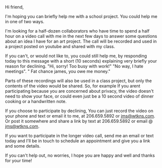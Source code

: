 Hi friend,

I'm hoping you can briefly help me with a school project. You could help me in one of two ways.

I'm looking for a half-dozen collaborators who have time to spend a half hour on a video call with me in the next few days to answer some questions about an idea I have for an art project. The call will be recorded and used in a project posted on youtube and shared with my class.

If you can't, or would not like to, you could still help me, by responding today to this message with a short (10 seconds) explaining very briefly your reason for declining. "Hi, sorry! Too busy with work!" "No way, I hate meetings". " Fat chance james, you owe me money." 

Parts of these recordings will also be used in a class project, but only the contents of the video would be shared. So, for example If you arent participating because you are concerned about privacy, the video doesn't need to show your face, or could even just be a 10 second video of dinner cooking or a handwritten note.

If you choose to participate by declining, You can just record the video on your phone and text or email it to me, at 206.659.5892 or jms@wtkns.com. Or post it somewhere and share a link by text at 206.659.5892 or email @ jms@wtkns.com.

If you want to participate in the longer video call, send me an email or text today and I'll be in touch to schedule an appointment and give you a link and some details.

If you can't help out, no worries, I hope you are happy and well and thanks for your time!

